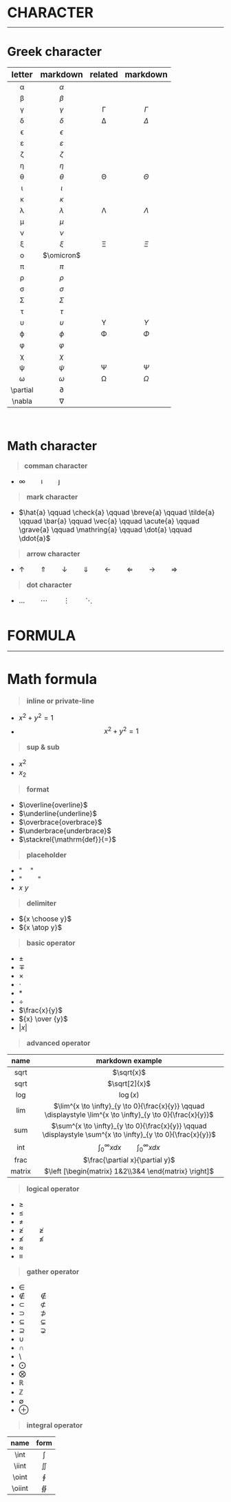<font size=6> **CHARACTER** </font>
* * *

**Greek character**
===
| <big> letter | <big> markdown | <big>related | <big> markdown |
| :----------: | :------------: | :----------: | :------------: |
|      α       |    $\alpha$    |
|      β       |    $\beta$     |
|      γ       |    $\gamma$    |      Γ       |    $\Gamma$    |
|      δ       |    $\delta$    |      Δ       |    $\Delta$    |
|      ϵ       |   $\epsilon$   |
|      ε       | $\varepsilon$  |
|      ζ       |    $\zeta$     |
|      η       |     $\eta$     |
|      θ       |    $\theta$    |      Θ       |    $\Theta$    |
|      ι       |    $\iota$     |
|      κ       |    $\kappa$    |
|      λ       |   $\lambda$    |      Λ       |   $\Lambda$    |
|      μ       |     $\mu$      |
|      ν       |     $\nu$      |
|      ξ       |     $\xi$      |      Ξ       |     $\Xi$      |
|      ο       |   $\omicron$   |
|      π       |     $\pi$      |
|      ρ       |     $\rho$     |
|      σ       |    $\sigma$    |
|      Σ       |    $\Sigma$    |
|      τ       |     $\tau$     |
|      υ       |   $\upsilon$   |      Υ       |   $\Upsilon$   |
|      ϕ       |     $\phi$     |      Φ       |     $\Phi$     |
|      φ       |   $\varphi$    |
|      χ       |     $\chi$     |
|      ψ       |     $\psi$     |      Ψ       |     $\Psi$     |
|      ω       |    $\omega$    |      Ω       |    $\Omega$    |
|   \partial   |   $\partial$   |              |                |
|    \nabla    |    $\nabla$    |              |                |
<br>

**Math character**
===
> <font size=3>**comman character**
* $\infty  \qquad  \imath  \qquad \jmath  \qquad$  

> <font size=3>**mark character**
* $\hat{a} \qquad \check{a} \qquad \breve{a} \qquad \tilde{a} \qquad \bar{a} \qquad \vec{a} \qquad \acute{a}  \qquad \grave{a} \qquad \mathring{a} \qquad \dot{a} \qquad \ddot{a}$

> <font size=3>**arrow character**
* $\uparrow \qquad \Uparrow \qquad \downarrow \qquad \Downarrow \qquad \leftarrow \qquad \Leftarrow \qquad \rightarrow \qquad \Rightarrow \qquad$

> <font size=3>**dot character**
* $\ldots \qquad \cdots \qquad \vdots \qquad \ddots$

<br>




<font size=6> **FORMULA** </font>
* * *


**Math formula**
===

> <font size=3>**inline or private-line**
* $x^2+y^2=1$
* $$ x^2+y^2=1 $$

> <font size=3>**sup & sub**
* $x^2$
* $x_2$

> <font size=3>**format**
* $\overline{overline}$
* $\underline{underline}$
* $\overbrace{overbrace}$
* $\underbrace{underbrace}$
* $\stackrel{\mathrm{def}}{=}$
  
> <font size=3>**placeholder**
* "$\quad$"
* "$\qquad$"
* $x \ y$

> <font size=3>**delimiter**
* ${x \choose y}$
* ${x \atop y}$

> <font size=3>**basic operator**
* $\pm$
* $\mp$
* $\times$
* $\cdot$
* $\ast$
* $\div$
* $\frac{x}{y}$
* ${x} \over {y}$
* $|x|$

> <font size=3>**advanced operator**  

|  name  |                                               markdown example                                               |
| :----: | :----------------------------------------------------------------------------------------------------------: |
|  sqrt  |                                                  $\sqrt{x}$                                                  |
|  sqrt  |                                                $\sqrt[2]{x}$                                                 |
|  log   |                                                  $\log(x)$                                                   |
|  lim   | $\lim^{x \to \infty}_{y \to 0}{\frac{x}{y}} \qquad \displaystyle \lim^{x \to \infty}_{y \to 0}{\frac{x}{y}}$ |
|  sum   | $\sum^{x \to \infty}_{y \to 0}{\frac{x}{y}} \qquad \displaystyle \sum^{x \to \infty}_{y \to 0}{\frac{x}{y}}$ |
|  int   |                     $\int^{\infty}_{0}{xdx} \qquad \displaystyle \int^{\infty}_{0}{xdx}$                     |
|  frac  |                                       $\frac{\partial x}{\partial y}$                                        |
| matrix |                            $\left [\begin{matrix} 1&2\\3&4  \end{matrix} \right]$                            |

> <font size=3>**logical operator**
* $\geq$
* $\leq$
* $\neq$
* $\ngeq \qquad \not\geq$
* $\nleq \qquad \not\leq$
* $\approx$
* $\equiv$

> <font size=3>**gather operator** 
* $\in$
* $\notin \qquad \not\in$
* $\subset  \qquad \not\subset$
* $\supset  \qquad \not\supset$
* $\subseteq \qquad \subsetneq$
* $\supseteq \qquad \supsetneq$
* $\cup$
* $\cap$
* $\setminus$
* $\bigodot$
* $\bigotimes$
* $\mathbb{R}$
* $\mathbb{Z}$
* $\emptyset$
* $\oplus$

> <font size=3>**integral operator**   <font>

|  name  |   form   |
| :----: | :------: |
|  \int  |  $\int$  |
| \iint  | $\iint$  |
| \oint  | $\oint$  |
| \oiint | $\oiint$ |